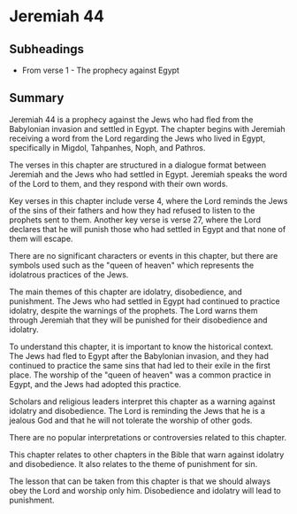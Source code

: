 # Jeremiah 44

## Subheadings

* From verse 1 - The prophecy against Egypt

## Summary

Jeremiah 44 is a prophecy against the Jews who had fled from the Babylonian invasion and settled in Egypt. The chapter begins with Jeremiah receiving a word from the Lord regarding the Jews who lived in Egypt, specifically in Migdol, Tahpanhes, Noph, and Pathros.

The verses in this chapter are structured in a dialogue format between Jeremiah and the Jews who had settled in Egypt. Jeremiah speaks the word of the Lord to them, and they respond with their own words.

Key verses in this chapter include verse 4, where the Lord reminds the Jews of the sins of their fathers and how they had refused to listen to the prophets sent to them. Another key verse is verse 27, where the Lord declares that he will punish those who had settled in Egypt and that none of them will escape.

There are no significant characters or events in this chapter, but there are symbols used such as the "queen of heaven" which represents the idolatrous practices of the Jews.

The main themes of this chapter are idolatry, disobedience, and punishment. The Jews who had settled in Egypt had continued to practice idolatry, despite the warnings of the prophets. The Lord warns them through Jeremiah that they will be punished for their disobedience and idolatry.

To understand this chapter, it is important to know the historical context. The Jews had fled to Egypt after the Babylonian invasion, and they had continued to practice the same sins that had led to their exile in the first place. The worship of the "queen of heaven" was a common practice in Egypt, and the Jews had adopted this practice.

Scholars and religious leaders interpret this chapter as a warning against idolatry and disobedience. The Lord is reminding the Jews that he is a jealous God and that he will not tolerate the worship of other gods.

There are no popular interpretations or controversies related to this chapter.

This chapter relates to other chapters in the Bible that warn against idolatry and disobedience. It also relates to the theme of punishment for sin.

The lesson that can be taken from this chapter is that we should always obey the Lord and worship only him. Disobedience and idolatry will lead to punishment.